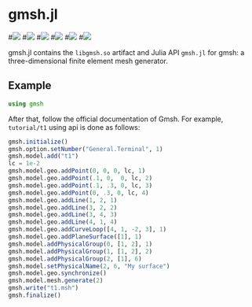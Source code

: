 # gmsh.jl

#[![][gitter-img]][gitter-url]
#[![][travis-img]][travis-url]
#[![][pkg-1.0-img]][pkg-1.0-url]
#[![][pkg-1.1-img]][pkg-1.1-url]
#[![][coveralls-img]][coveralls-url]
#[![][issues-img]][issues-url]

gmsh.jl contains the `libgmsh.so` artifact and Julia API `gmsh.jl` for gmsh: a three-dimensional finite element mesh generator.

## Example

```julia
using gmsh
```

After that, follow the official documentation of Gmsh. For example, `tutorial/t1`
using api is done as follows:

```julia
gmsh.initialize()
gmsh.option.setNumber("General.Terminal", 1)
gmsh.model.add("t1")
lc = 1e-2
gmsh.model.geo.addPoint(0, 0, 0, lc, 1)
gmsh.model.geo.addPoint(.1, 0,  0, lc, 2)
gmsh.model.geo.addPoint(.1, .3, 0, lc, 3)
gmsh.model.geo.addPoint(0, .3, 0, lc, 4)
gmsh.model.geo.addLine(1, 2, 1)
gmsh.model.geo.addLine(3, 2, 2)
gmsh.model.geo.addLine(3, 4, 3)
gmsh.model.geo.addLine(4, 1, 4)
gmsh.model.geo.addCurveLoop([4, 1, -2, 3], 1)
gmsh.model.geo.addPlaneSurface([1], 1)
gmsh.model.addPhysicalGroup(0, [1, 2], 1)
gmsh.model.addPhysicalGroup(1, [1, 2], 2)
gmsh.model.addPhysicalGroup(2, [1], 6)
gmsh.model.setPhysicalName(2, 6, "My surface")
gmsh.model.geo.synchronize()
gmsh.model.mesh.generate(2)
gmsh.write("t1.msh")
gmsh.finalize()
```

[gitter-img]: https://badges.gitter.im/Join%20Chat.svg
[gitter-url]: https://gitter.im/JuliaFEM/JuliaFEM.jl

[travis-img]: https://travis-ci.org/JuliaFEM/Gmsh.jl.svg?branch=master
[travis-url]: https://travis-ci.org/JuliaFEM/Gmsh.jl

[coveralls-img]: https://coveralls.io/repos/github/JuliaFEM/Gmsh.jl/badge.svg?branch=master
[coveralls-url]: https://coveralls.io/github/JuliaFEM/Gmsh.jl?branch=master

[issues-img]: https://img.shields.io/github/issues/JuliaFEM/Gmsh.jl.svg
[issues-url]: https://github.com/JuliaFEM/Gmsh.jl/issues

[pkg-1.0-img]: http://pkg.julialang.org/badges/Gmsh_1.0.svg
[pkg-1.0-url]: http://pkg.julialang.org/?pkg=Gmsh&ver=1.0

[pkg-1.1-img]: http://pkg.julialang.org/badges/Gmsh_1.1.svg
[pkg-1.1-url]: http://pkg.julialang.org/?pkg=Gmsh&ver=1.1
